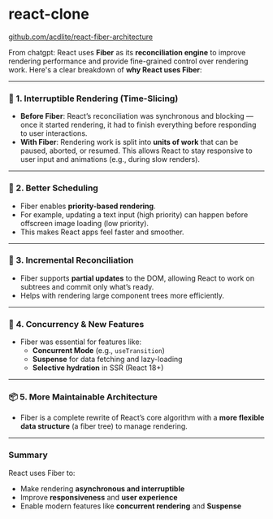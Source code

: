 # react-clone
[github.com/acdlite/react-fiber-architecture](https://github.com/acdlite/react-fiber-architecture)

From chatgpt:
React uses **Fiber** as its **reconciliation engine** to improve rendering performance and provide fine-grained control over rendering work. Here's a clear breakdown of **why React uses Fiber**:

---

### 🔧 1. **Interruptible Rendering (Time-Slicing)**
- **Before Fiber**: React’s reconciliation was synchronous and blocking — once it started rendering, it had to finish everything before responding to user interactions.
- **With Fiber**: Rendering work is split into **units of work** that can be paused, aborted, or resumed. This allows React to stay responsive to user input and animations (e.g., during slow renders).

---

### 🧠 2. **Better Scheduling**
- Fiber enables **priority-based rendering**.
- For example, updating a text input (high priority) can happen before offscreen image loading (low priority).
- This makes React apps feel faster and smoother.

---

### 🔁 3. **Incremental Reconciliation**
- Fiber supports **partial updates** to the DOM, allowing React to work on subtrees and commit only what’s ready.
- Helps with rendering large component trees more efficiently.

---

### 🔄 4. **Concurrency & New Features**
- Fiber was essential for features like:
  - **Concurrent Mode** (e.g., `useTransition`)
  - **Suspense** for data fetching and lazy-loading
  - **Selective hydration** in SSR (React 18+)

---

### 📦 5. **More Maintainable Architecture**
- Fiber is a complete rewrite of React’s core algorithm with a **more flexible data structure** (a fiber tree) to manage rendering.

---

### Summary
React uses Fiber to:
- Make rendering **asynchronous and interruptible**
- Improve **responsiveness** and **user experience**
- Enable modern features like **concurrent rendering** and **Suspense**


